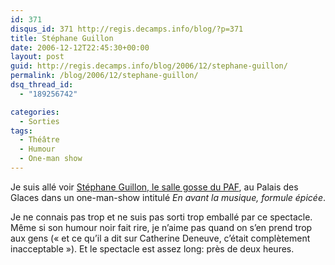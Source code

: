 ```yaml
---
id: 371
disqus_id: 371 http://regis.decamps.info/blog/?p=371
title: Stéphane Guillon
date: 2006-12-12T22:45:30+00:00
layout: post
guid: http://regis.decamps.info/blog/2006/12/stephane-guillon/
permalink: /blog/2006/12/stephane-guillon/
dsq_thread_id:
  - "189256742"

categories:
  - Sorties
tags:
  - Théâtre
  - Humour
  - One-man show
---
```

Je suis allé voir [Stéphane Guillon, le salle gosse du PAF](http://www.imedias.biz/lemag/lemag-stephane-guillon-un-sale-gosse-du-paf-12.php), au Palais des Glaces dans un one-man-show intitulé _En avant la musique, formule épicée_.

Je ne connais pas trop et ne suis pas sorti trop emballé par ce spectacle. Même si son humour noir fait rire, je n’aime pas quand on s’en prend trop aux gens (« et ce qu’il a dit sur Catherine Deneuve, c’était complètement inacceptable »). Et le spectacle est assez long: près de deux heures.
